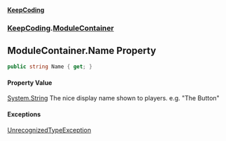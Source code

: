#### [KeepCoding](index.md 'index')
### [KeepCoding](KeepCoding.md 'KeepCoding').[ModuleContainer](KeepCoding_ModuleContainer.md 'KeepCoding.ModuleContainer')
## ModuleContainer.Name Property
```csharp
public string Name { get; }
```
#### Property Value
[System.String](https://docs.microsoft.com/en-us/dotnet/api/System.String 'System.String')
The nice display name shown to players. e.g. "The Button"  
#### Exceptions
[UnrecognizedTypeException](KeepCoding_UnrecognizedTypeException.md 'KeepCoding.UnrecognizedTypeException')  
